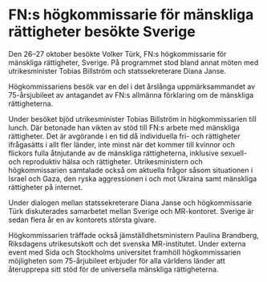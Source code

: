 # FN:s högkommissarie för mänskliga rättigheter besökte Sverige

Den 26–27 oktober besökte Volker Türk, FN:s högkommissarie för mänskliga rättigheter, Sverige. På programmet stod bland annat möten med utrikesminister Tobias Billström och statssekreterare Diana Janse.

Högkommissariens besök var en del i det årslånga uppmärksammandet av 75-årsjubileet av antagandet av FN:s allmänna förklaring om de mänskliga rättigheterna.

Under besöket bjöd utrikesminister Tobias Billström in högkommissarien till lunch. Där betonade han vikten av stöd till FN:s arbete med mänskliga rättigheter. Det är avgörande i en tid då individuella fri- och rättigheter ifrågasätts i allt fler länder, inte minst när det kommer till kvinnor och flickors fulla åtnjutande av de mänskliga rättigheterna, inklusive sexuell- och reproduktiv hälsa och rättigheter. Utrikesministern och högkommissarien samtalade också om aktuella frågor såsom situationen i Israel och Gaza, den ryska aggressionen i och mot Ukraina samt mänskliga rättigheter på internet.

Under dialogen mellan statssekreterare Diana Janse och högkommissarie Türk diskuterades samarbetet mellan Sverige och MR-kontoret. Sverige är sedan flera år en av kontorets största givare.

Högkommissarien träffade också jämställdhetsministern Paulina Brandberg, Riksdagens utrikesutskott och det svenska MR-institutet. Under externa event med Sida och Stockholms universitet framhöll högkommissarien möjligheten som 75-årjubileet erbjuder för alla världens länder att återupprepa sitt stöd för de universella mänskliga rättigheterna.
